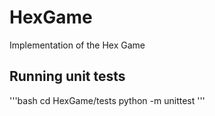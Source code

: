 # HexGame
Implementation of the Hex Game


## Running unit tests
'''bash
cd HexGame/tests
python -m unittest 
'''
